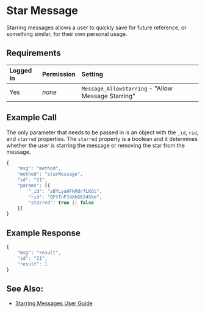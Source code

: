 # Star Message

Starring messages allows a user to quickly save for future reference, or something similar, for their own personal usage.

## Requirements

| Logged In | Permission | Setting |
| :--- | :--- | :--- |
| Yes | _none_ | `Message_AllowStarring` - "Allow Message Starring" |

## Example Call

The only parameter that needs to be passed in is an object with the `_id`, `rid`, and `starred` properties. The `starred` property is a boolean and it determines whether the user is starring the message or removing the star from the message.

```javascript
{
    "msg": "method",
    "method": "starMessage",
    "id": "21",
    "params": [{
        "_id": "sBYLyaHFkMdr7LKGt",
        "rid": "QFtTnPJ4XbG634Skm",
        "starred": true || false
    }]
}
```

## Example Response

```javascript
{
    "msg": "result",
    "id": "21",
    "result": 1
}
```

## See Also:

* [Starring Messages User Guide](../../../guides/user-guides/messaging/)

